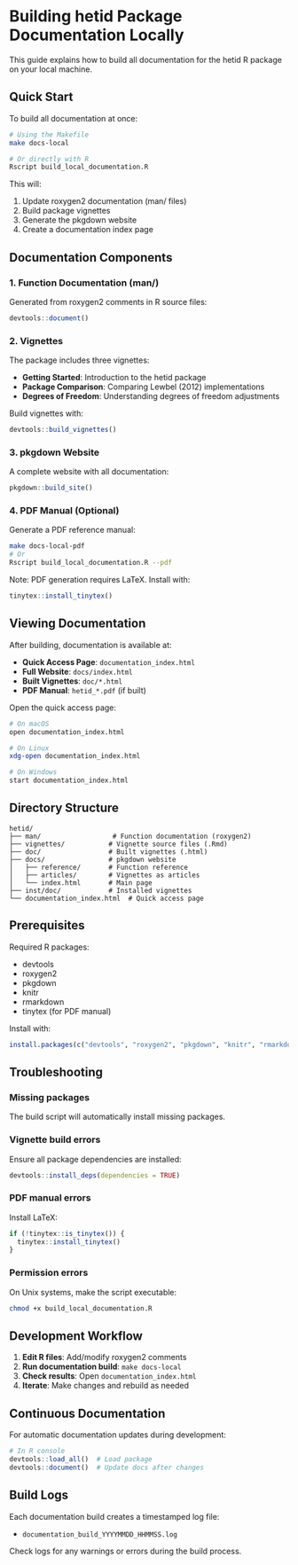 # Building hetid Package Documentation Locally

This guide explains how to build all documentation for the hetid R package on your local machine.

## Quick Start

To build all documentation at once:

```bash
# Using the Makefile
make docs-local

# Or directly with R
Rscript build_local_documentation.R
```

This will:
1. Update roxygen2 documentation (man/ files)
2. Build package vignettes
3. Generate the pkgdown website
4. Create a documentation index page

## Documentation Components

### 1. Function Documentation (man/)
Generated from roxygen2 comments in R source files:
```r
devtools::document()
```

### 2. Vignettes
The package includes three vignettes:
- **Getting Started**: Introduction to the hetid package
- **Package Comparison**: Comparing Lewbel (2012) implementations
- **Degrees of Freedom**: Understanding degrees of freedom adjustments

Build vignettes with:
```r
devtools::build_vignettes()
```

### 3. pkgdown Website
A complete website with all documentation:
```r
pkgdown::build_site()
```

### 4. PDF Manual (Optional)
Generate a PDF reference manual:
```bash
make docs-local-pdf
# Or
Rscript build_local_documentation.R --pdf
```

Note: PDF generation requires LaTeX. Install with:
```r
tinytex::install_tinytex()
```

## Viewing Documentation

After building, documentation is available at:

- **Quick Access Page**: `documentation_index.html`
- **Full Website**: `docs/index.html`
- **Built Vignettes**: `doc/*.html`
- **PDF Manual**: `hetid_*.pdf` (if built)

Open the quick access page:
```bash
# On macOS
open documentation_index.html

# On Linux
xdg-open documentation_index.html

# On Windows
start documentation_index.html
```

## Directory Structure

```
hetid/
├── man/                  # Function documentation (roxygen2)
├── vignettes/           # Vignette source files (.Rmd)
├── doc/                 # Built vignettes (.html)
├── docs/                # pkgdown website
│   ├── reference/       # Function reference
│   ├── articles/        # Vignettes as articles
│   └── index.html       # Main page
├── inst/doc/            # Installed vignettes
└── documentation_index.html  # Quick access page
```

## Prerequisites

Required R packages:
- devtools
- roxygen2
- pkgdown
- knitr
- rmarkdown
- tinytex (for PDF manual)

Install with:
```r
install.packages(c("devtools", "roxygen2", "pkgdown", "knitr", "rmarkdown"))
```

## Troubleshooting

### Missing packages
The build script will automatically install missing packages.

### Vignette build errors
Ensure all package dependencies are installed:
```r
devtools::install_deps(dependencies = TRUE)
```

### PDF manual errors
Install LaTeX:
```r
if (!tinytex::is_tinytex()) {
  tinytex::install_tinytex()
}
```

### Permission errors
On Unix systems, make the script executable:
```bash
chmod +x build_local_documentation.R
```

## Development Workflow

1. **Edit R files**: Add/modify roxygen2 comments
2. **Run documentation build**: `make docs-local`
3. **Check results**: Open `documentation_index.html`
4. **Iterate**: Make changes and rebuild as needed

## Continuous Documentation

For automatic documentation updates during development:
```r
# In R console
devtools::load_all()  # Load package
devtools::document()  # Update docs after changes
```

## Build Logs

Each documentation build creates a timestamped log file:
- `documentation_build_YYYYMMDD_HHMMSS.log`

Check logs for any warnings or errors during the build process.
